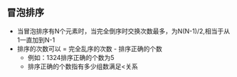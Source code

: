 ## 冒泡排序

* 当冒泡排序有N个元素时，当完全倒序时交换次数最多，为N(N-1)/2,相当于从1一直加到N-1
* 排序的次数可以 =  完全乱序的次数 - 排序正确的个数
  *  例如：1324排序正确的个数为5
  * 排序正确的个数指有多少组数满足<关系